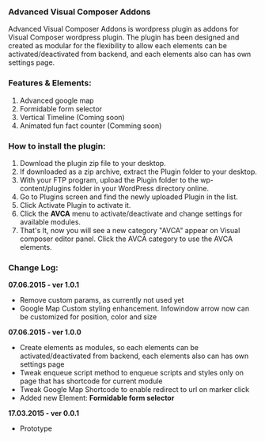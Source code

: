 ### Advanced Visual Composer Addons
Advanced Visual Composer Addons is wordpress plugin as addons for Visual Composer wordpress plugin. The plugin has been designed and created as modular for the flexibility to allow each elements can be activated/deactivated from backend, and each elements also can has own settings page.

### Features & Elements:  
1. Advanced google map
1. Formidable form selector
1. Vertical Timeline (Coming soon)
1. Animated fun fact counter (Comming soon)

### How to install the plugin:

1. Download the plugin zip file to your desktop.
1. If downloaded as a zip archive, extract the Plugin folder to your desktop.
1. With your FTP program, upload the Plugin folder to the wp-content/plugins folder in your WordPress directory online.
1. Go to Plugins screen and find the newly uploaded Plugin in the list.
1. Click Activate Plugin to activate it.
1. Click the **AVCA** menu to activate/deactivate and change settings for available modules.
1. That's It, now you will see a new category "AVCA" appear on Visual composer editor panel. Click the AVCA category to use the AVCA elements.

### Change Log:

**07.06.2015 - ver 1.0.1**

 - Remove custom params, as currently not used yet
 - Google Map Custom styling enhancement. Infowindow arrow now can be customized for position, color and size


**07.06.2015 - ver 1.0.0**

 - Create elements as modules, so each elements can be activated/deactivated from backend, each elements also can has own settings page
 - Tweak enqueue script method to enqueue scripts and styles only on page that has shortcode for current module
 - Tweak Google Map Shortcode to enable redirect to url on marker click
 - Added new Element: **Formidable form selector**


**17.03.2015 - ver 0.0.1**

 - Prototype

